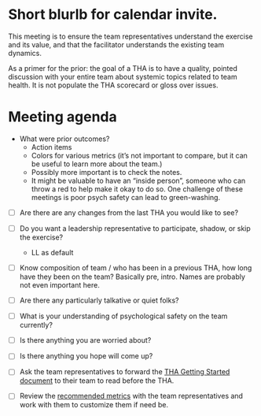 # Short blurlb for calendar invite.
This meeting is to ensure the team representatives understand the exercise and its value, and that the facilitator understands the existing team dynamics.

As a primer for the prior: the goal of a THA is to have a quality, pointed discussion with your entire team about systemic topics related to team health. It is not populate the THA scorecard or gloss over issues.

# Meeting agenda

- What were prior outcomes?
    - Action items
    - Colors for various metrics (it’s not important to compare, but it can be useful to learn more about the team.)
    - Possibly more important is to check the notes.
    - It might be valuable to have an “inside person”, someone who can throw a red to help make it okay to do so. One challenge of these meetings is poor psych safety can lead to green-washing.

- [ ] Are there are any changes from the last THA you would like to see?

- [ ] Do you want a leadership representative to participate, shadow, or skip the exercise?
    - LL as default

- [ ] Know composition of team / who has been in a previous THA, how long have they been on the team? Basically pre, intro. Names are probably not even important here.
- [ ] Are there any particularly talkative or quiet folks?

- [ ] What is your understanding of psychological safety on the team currently?

- [ ] Is there anything you are worried about?

- [ ] Is there anything you hope will come up?

- [ ] Ask the team representatives to forward the [THA Getting Started document](https://docs.google.com/document/d/1h34W05UgqHF935SNWxZK8hoSBYK-w3-wBwSPPr1FpD8/edit) to their team to read before the THA.

- [ ] Review the [recommended metrics]( ) with the team representatives and work with them to customize them if need be.
